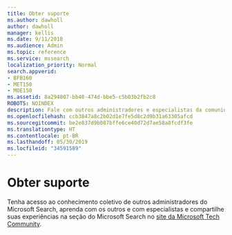 ```yaml
---
title: Obter suporte
ms.author: dawholl
author: dawholl
manager: kellis
ms.date: 9/11/2018
ms.audience: Admin
ms.topic: reference
ms.service: mssearch
localization_priority: Normal
search.appverid:
- BFB160
- MET150
- MOE150
ms.assetid: 8a294807-bb40-474d-bbe5-c5b03b2fb2c8
ROBOTS: NOINDEX
description: Fale com outros administradores e especialistas da comunidade técnica do Microsoft Search
ms.openlocfilehash: ccb3847a8c2b02d1e7fe5d8c2d9b31a63305afcd
ms.sourcegitcommit: be2e837d9b087bffe6ce40d72d7ae58a8fcdf3fe
ms.translationtype: HT
ms.contentlocale: pt-BR
ms.lasthandoff: 05/30/2019
ms.locfileid: "34591589"
---
```

# <a name="get-support"></a>Obter suporte

Tenha acesso ao conhecimento coletivo de outros administradores do Microsoft Search, aprenda com os outros e com especialistas e compartilhe suas experiências na seção do Microsoft Search no [site da Microsoft Tech Community](https://techcommunity.microsoft.com/t5/Microsoft-Search/ct-p/MicrosoftSearch).

  

